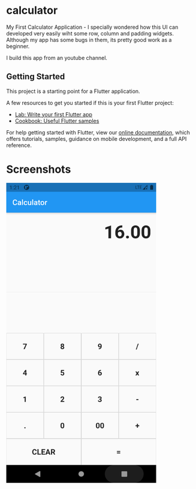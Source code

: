 # calculator

My First Calculator Application - I specially wondered how this UI can developed very easily wiht some row, column and padding widgets. Although my app has some bugs in them, its pretty good work as a beginner.

I build this app from an youtube channel.

## Getting Started

This project is a starting point for a Flutter application.

A few resources to get you started if this is your first Flutter project:

- [Lab: Write your first Flutter app](https://flutter.dev/docs/get-started/codelab)
- [Cookbook: Useful Flutter samples](https://flutter.dev/docs/cookbook)

For help getting started with Flutter, view our
[online documentation](https://flutter.dev/docs), which offers tutorials,
samples, guidance on mobile development, and a full API reference.

# Screenshots
<img src="Screenshot_1623138719.png" width="400" height="800">
